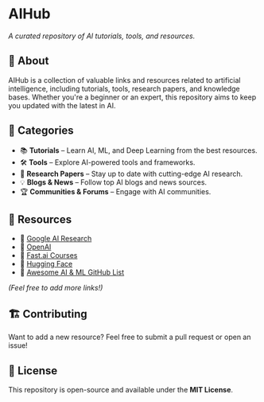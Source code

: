 # **AIHub**  
*A curated repository of AI tutorials, tools, and resources.*  

## 🚀 **About**  
AIHub is a collection of valuable links and resources related to artificial intelligence, including tutorials, tools, research papers, and knowledge bases. Whether you're a beginner or an expert, this repository aims to keep you updated with the latest in AI.  

## 📌 **Categories**  
- 📚 **Tutorials** – Learn AI, ML, and Deep Learning from the best resources.  
- 🛠 **Tools** – Explore AI-powered tools and frameworks.  
- 📄 **Research Papers** – Stay up to date with cutting-edge AI research.  
- 💡 **Blogs & News** – Follow top AI blogs and news sources.  
- 🏆 **Communities & Forums** – Engage with AI communities.  

## 🔗 **Resources**  
- 📌 [Google AI Research](https://ai.google/research/)  
- 📌 [OpenAI](https://openai.com/)  
- 📌 [Fast.ai Courses](https://www.fast.ai/)  
- 📌 [Hugging Face](https://huggingface.co/)  
- 📌 [Awesome AI & ML GitHub List](https://github.com/josephmisiti/awesome-machine-learning)  

_(Feel free to add more links!)_  

## 🏗 **Contributing**  
Want to add a new resource? Feel free to submit a pull request or open an issue!  

## 📜 **License**  
This repository is open-source and available under the **MIT License**.